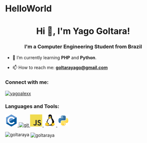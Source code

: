 # HelloWorld
<h1 align="center">Hi 👋, I'm Yago Goltara!</h1>
<h3 align="center">I'm a Computer Engineering Student from Brazil</h3>

- 🌱 I’m currently learning **PHP** and **Python**.

- 📫 How to reach me: **goltarayago@gmail.com**

<h3 align="left">Connect with me:</h3>
<p align="left">
<a href="https://instagram.com/yagoalexx" target="blank"><img align="center" src="https://raw.githubusercontent.com/rahuldkjain/github-profile-readme-generator/master/src/images/icons/Social/instagram.svg" alt="yagoalexx" height="30" width="40" /></a>
</p>

<h3 align="left">Languages and Tools:</h3>
<p align="left"> <a href="https://www.cprogramming.com/" target="_blank"> <img src="https://raw.githubusercontent.com/devicons/devicon/master/icons/c/c-original.svg" alt="c" width="40" height="40"/> </a> <a href="https://git-scm.com/" target="_blank"> <img src="https://www.vectorlogo.zone/logos/git-scm/git-scm-icon.svg" alt="git" width="40" height="40"/> </a> <a href="https://developer.mozilla.org/en-US/docs/Web/JavaScript" target="_blank"> <img src="https://raw.githubusercontent.com/devicons/devicon/master/icons/javascript/javascript-original.svg" alt="javascript" width="40" height="40"/> </a> <a href="https://www.linux.org/" target="_blank"> <img src="https://raw.githubusercontent.com/devicons/devicon/master/icons/linux/linux-original.svg" alt="linux" width="40" height="40"/> </a> <a href="https://www.python.org" target="_blank"> <img src="https://raw.githubusercontent.com/devicons/devicon/master/icons/python/python-original.svg" alt="python" width="40" height="40"/> </a> </p>

<p><img align="left" src="https://github-readme-stats.vercel.app/api/top-langs?username=goltaraya&show_icons=true&locale=en&layout=compact" alt="goltaraya" /></p>

<p>&nbsp;<img align="center" src="https://github-readme-stats.vercel.app/api?username=goltaraya&show_icons=true&locale=en" alt="goltaraya" /></p>
